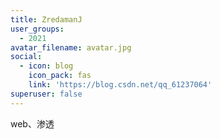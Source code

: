 ```yaml
---
title: ZredamanJ
user_groups:
  - 2021
avatar_filename: avatar.jpg
social:
  - icon: blog
    icon_pack: fas
    link: 'https://blog.csdn.net/qq_61237064'
superuser: false
---
```


web、渗透